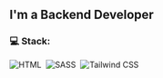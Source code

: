 
## I'm a Backend Developer

### 💻 Stack:

![HTML](https://img.shields.io/badge/-HTML-333333?style=flat&logo=HTML5&logoColor=E34F26)&nbsp;
![SASS](https://img.shields.io/badge/-SASS/SCSS-333333?style=flat&logo=SASS)&nbsp;
![Tailwind CSS](https://img.shields.io/badge/-TailwindCSS-333333?style=flat&logo=tailwindcss)&nbsp;



